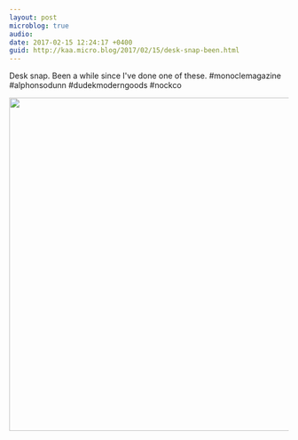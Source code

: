 ```yaml
---
layout: post
microblog: true
audio: 
date: 2017-02-15 12:24:17 +0400
guid: http://kaa.micro.blog/2017/02/15/desk-snap-been.html
---
```

Desk snap. Been a while since I've done one of these. #monoclemagazine #alphonsodunn #dudekmoderngoods #nockco

<img src="https://micro.kaa.bz/uploads/2018/9aa5a1d231.jpg" width="600" height="600" />
